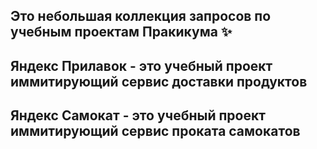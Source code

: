 ## Это небольшая коллекция запросов по учебным проектам Пракикума ✨
## Яндекс Прилавок - это учебный проект иммитирующий сервис доставки продуктов
## Яндекс Самокат - это учебный проект иммитирующий сервис проката самокатов

